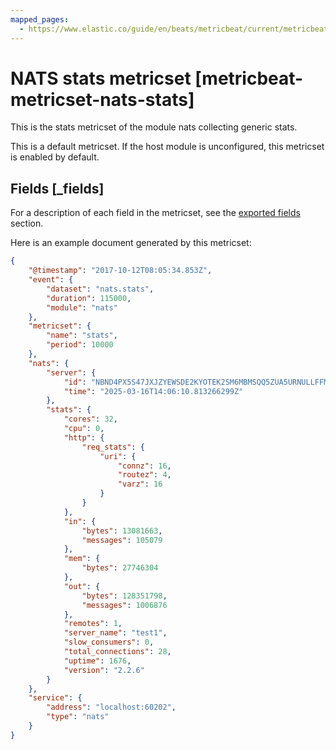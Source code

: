 ```yaml
---
mapped_pages:
  - https://www.elastic.co/guide/en/beats/metricbeat/current/metricbeat-metricset-nats-stats.html
---
```


<!-- This file is generated! See scripts/docs_collector.py -->

# NATS stats metricset [metricbeat-metricset-nats-stats]

This is the stats metricset of the module nats collecting generic stats.

This is a default metricset. If the host module is unconfigured, this metricset is enabled by default.

## Fields [_fields]

For a description of each field in the metricset, see the [exported fields](/reference/metricbeat/exported-fields-nats.md) section.

Here is an example document generated by this metricset:

```json
{
    "@timestamp": "2017-10-12T08:05:34.853Z",
    "event": {
        "dataset": "nats.stats",
        "duration": 115000,
        "module": "nats"
    },
    "metricset": {
        "name": "stats",
        "period": 10000
    },
    "nats": {
        "server": {
            "id": "NBND4PX5S47JXJZYEWSDE2KYOTEK2SM6MBMSQQ5ZUA5URNULLFFMTFJH",
            "time": "2025-03-16T14:06:10.813266299Z"
        },
        "stats": {
            "cores": 32,
            "cpu": 0,
            "http": {
                "req_stats": {
                    "uri": {
                        "connz": 16,
                        "routez": 4,
                        "varz": 16
                    }
                }
            },
            "in": {
                "bytes": 13081663,
                "messages": 105079
            },
            "mem": {
                "bytes": 27746304
            },
            "out": {
                "bytes": 128351798,
                "messages": 1006876
            },
            "remotes": 1,
            "server_name": "test1",
            "slow_consumers": 0,
            "total_connections": 28,
            "uptime": 1676,
            "version": "2.2.6"
        }
    },
    "service": {
        "address": "localhost:60202",
        "type": "nats"
    }
}
```

